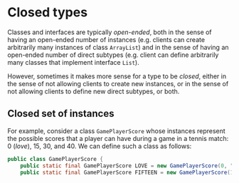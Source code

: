 # Closed types

Classes and interfaces are typically *open-ended*, both in the sense of having an open-ended number of instances (e.g. clients can create arbitrarily many instances of class `ArrayList`) and in the sense of having an open-ended number of direct subtypes (e.g. client can define arbitrarily many classes that implement interface `List`).

However, sometimes it makes more sense for a type to be *closed*, either in the sense of not allowing clients to create new instances, or  in the sense of not allowing clients to define new direct subtypes, or both.

## Closed set of instances

For example, consider a class `GamePlayerScore` whose instances represent the possible scores that a  player can have during a game in a  tennis match: 0 (*love*), 15, 30, and 40. We can define such a class as follows:
```java
public class GamePlayerScore {
    public static final GamePlayerScore LOVE = new GamePlayerScore(0, "LOVE", 0, "love");
    public static final GamePlayerScore FIFTEEN = new GamePlayerScore(1, "FIFTEEN", 15, "fifteen");
```
